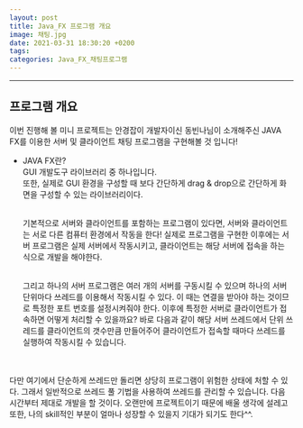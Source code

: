 ```yaml
---
layout: post
title: Java_FX 프로그램 개요
image: 채팅.jpg
date: 2021-03-31 18:30:20 +0200
tags:
categories: Java_FX_채팅프로그램
---
```


***


## 프로그램 개요  
이번 진행해 볼 미니 프로젝트는 안경잡이 개발자이신 동빈나님이 소개해주신 JAVA FX를 이용한 서버 및 클라이언트 채팅 프로그램을 구현해볼 것 입니다! 
* JAVA FX란?  
  GUI 개발도구 라이브러리 중 하나입니다.  
  또한, 실제로 GUI 환경을 구성할 때 보다 간단하게 drag & drop으로 간단하게 화면을 구성할 수 있는 라이브러리이다.  
  <br>

  기본적으로 서버와 클라이언트를 포함하는 프로그램이 있다면, 서버와 클라이언트는 서로 다른 컴퓨터 환경에서 작동을 한다! 실제로 프로그램을 구현한 이후에는 서버 프로그램은 실제 서버에서 작동시키고, 클라이언트는 해당 서버에 접속을 하는 식으로 개발을 해야한다.  

  <br>
  그리고 하나의 서버 프로그램은 여러 개의 서버를 구동시킬 수 있으며 하나의 서버 단위마다 쓰레드를 이용해서 작동시킬 수 있다. 이 때는 연결을 받아야 하는 것이므로 특정한 포트 번호를 설정시켜줘야 한다. 이후에 특정한 서버로 클라이언트가 접속하면 어떻게 처리할 수 있을까요? 바로 다음과 같이 해당 서버 쓰레드에서 단위 쓰레드를 클라이언트의 갯수만큼 만들어주어 클라이언트가 접속할 때마다 쓰레드를 실행하여 작동시킬 수 있습니다.  
  <br><br/>


  <img src="https://t1.daumcdn.net/cfile/tistory/991AFC425A7EC3472E" alt>

    
<br>
다만 여기에서 단순하게 쓰레드만 돌리면 상당히 프로그램이 위험한 상태에 처할 수 있다. 그래서 일반적으로 쓰레드 풀 기법을 사용하여 쓰레드를 관리할 수 있습니다. 다음 시간부터 제대로 개발을 할 것이다. 오랜만에 프로젝트이기 때문에 배울 생각에 설레고 또한, 나의 skill적인 부분이 얼마나 성장할 수 있을지 기대가 되기도 한다^^.